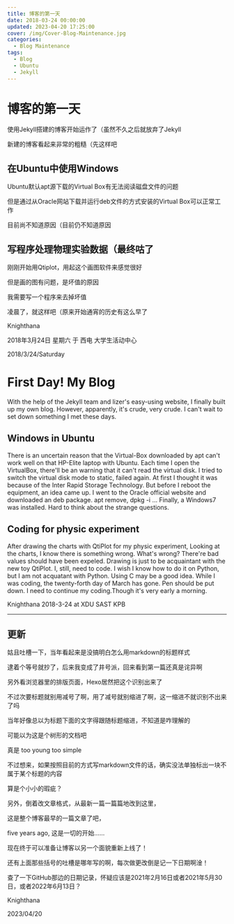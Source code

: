 ```yaml
---
title: 博客的第一天
date: 2018-03-24 00:00:00
updated: 2023-04-20 17:25:00
cover: /img/Cover-Blog-Maintenance.jpg
categories:
  - Blog Maintenance
tags:
  - Blog
  - Ubuntu
  - Jekyll
---
```


# 博客的第一天

使用Jekyll搭建的博客开始运作了（虽然不久之后就放弃了Jekyll

新建的博客看起来非常的粗糙（先这样吧

## 在Ubuntu中使用Windows

Ubuntu默认apt源下载的Virtual Box有无法阅读磁盘文件的问题

但是通过从Oracle网站下载并运行deb文件的方式安装的Virtual Box可以正常工作

目前尚不知道原因（目前仍不知道原因


## 写程序处理物理实验数据（最终咕了

刚刚开始用Qtiplot，用起这个画图软件来感觉很好

但是画的图有问题，是坏值的原因

我需要写一个程序来去掉坏值

凌晨了，就这样吧（原来开始通宵的历史有这么早了

Knighthana

2018年3月24日 星期六 于 西电 大学生活动中心

2018/3/24/Saturday

First Day! My Blog
===================

  With the help of the Jekyll team and lizer's easy-using website, I finally built up my own blog. However, apparently, it's crude,  very crude.
  I can't wait to set down something I met these days.
  
  Windows in Ubuntu
  -----------------
  
  There is an uncertain reason that the Virtual-Box downloaded by apt can't work well on that HP-Elite laptop with Ubuntu. Each time I open the VirtualBox, there'll be an warning that it can't read the virtual disk. I tried to switch the virtual disk mode to static, failed again. At first I thought it was because of the Inter Rapid Storage Technology. But before I reboot the equipment, an idea came up. I went to the Oracle official website and downloaded an deb package. apt remove, dpkg -i ... Finally, a Windows7 was installed.
  Hard to think about the strange questions.
  
  Coding for physic experiment
  ----------------------------
  
  After drawing the charts with QtiPlot for my physic experiment, Looking at the charts, I know there is something wrong.
  What's wrong?
  There're bad values should have been expeled. Drawing is just to be acquaintant with the new toy QtiPlot. I, still, need to code. I wish I know how to do it on Python, but I am not acquatant with Python. Using C may be a good idea.
  While I was coding, the twenty-forth day of March has gone.
  Pen should be put down. I need to continue my coding.Though it's very early a morning.
  
  Knighthana
  2018-3-24 at XDU SAST KPB

-------------------------

## 更新

姑且吐槽一下，当年看起来是没搞明白怎么用markdown的标题样式

逮着个等号就抄了，后来我变成了井号派，回来看到第一篇还真是诧异啊

另外看浏览器里的排版页面，Hexo居然把这个识别出来了

不过次要标题就别用减号了啊，用了减号就别缩进了啊，这一缩进不就识别不出来了吗

当年好像总以为标题下面的文字得跟随标题缩进，不知道是咋理解的

可能以为这是个树形的文档吧

真是 too young too simple

不过想来，如果按照目前的方式写markdown文件的话，确实没法单独标出一块不属于某个标题的内容

算是个小小的瑕疵？

另外，倒着改文章格式，从最新一篇一篇篇地改到这里，

这是整个博客最早的一篇文章了吧，

five years ago, 这是一切的开始......

现在终于可以准备让博客以另一个面貌重新上线了！

还有上面那些括号的吐槽是哪年写的啊，每次做更改倒是记一下日期啊淦！

  查了一下GitHub那边的日期记录，怀疑应该是2021年2月16日或者2021年5月30日，或者2022年6月13日？

Knighthana

2023/04/20
